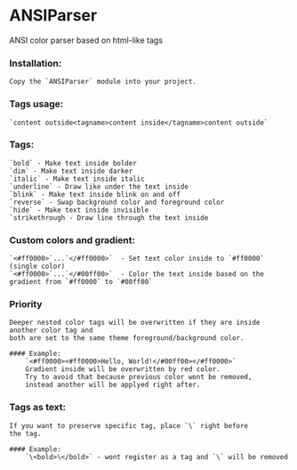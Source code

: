 # ANSIParser
ANSI color parser based on html-like tags

### Installation:
    Copy the `ANSIParser` module into your project.

### Tags usage:
    `content outside<tagname>content inside</tagname>content outside`

### Tags:
    `bold` - Make text inside bolder
    `dim` - Make text inside darker
    `italic` - Make text inside italic
    `underline` - Draw like under the text inside
    `blink` - Make text inside blink on and off
    `reverse` - Swap background color and foreground color
    `hide` - Make text inside invisible
    `strikethrough - Draw line through the text inside

### Custom colors and gradient:
    `<#ff0000>`...`</#ff0000>`  - Set text color inside to `#ff0000` (single color)
    `<#ff0000>`...`</#00ff00>`  - Color the text inside based on the gradient from `#ff0000` to `#00ff00`

### Priority
    Deeper nested color tags will be overwritten if they are inside another color tag and
    both are set to the same theme foreground/background color.

    #### Example: 
        `<#ff0000><#ff0000>Hello, World!</#00ff00></#ff0000>`
        Gradient inside will be overwritten by red color.
        Try to avoid that because previous color wont be removed,
        instead another will be applyed right after.

### Tags as text:
    If you want to preserve specific tag, place `\` right before
    the tag.
    
    #### Example:
        `\<bold>\</bold>` - wont register as a tag and `\` will be removed
